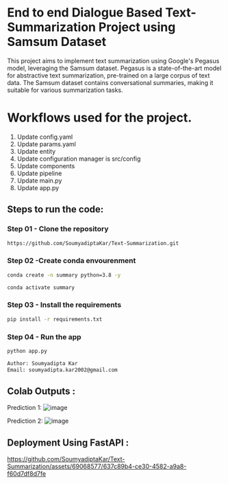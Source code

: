 # End to end Dialogue Based Text-Summarization Project using Samsum Dataset

This project aims to implement text summarization using Google's Pegasus model, leveraging the Samsum dataset. Pegasus is a state-of-the-art model for abstractive text summarization, pre-trained on a large corpus of text data. The Samsum dataset contains conversational summaries, making it suitable for various summarization tasks. 

# Workflows used for the project.

1. Update config.yaml
2. Update params.yaml
3. Update entity
4. Update configuration manager is src/config
5. Update components
6. Update pipeline
7. Update main.py
8. Update app.py


## Steps to run the code:
### Step 01 - Clone the repository
```bash
https://github.com/SoumyadiptaKar/Text-Summarization.git
```

### Step 02 -Create conda envourenment
```bash
conda create -n summary python=3.8 -y
```

```bash
conda activate summary
```

### Step 03 - Install the requirements
```bash
pip install -r requirements.txt
```

### Step 04 - Run the app
```bash
python app.py
```

```bash
Author: Soumyadipta Kar
Email: soumyadipta.kar2002@gmail.com
```

## Colab Outputs :
Prediction 1:
![image](https://github.com/SoumyadiptaKar/Text-Summarization/assets/69068577/cb485177-9218-43fd-a91a-65a23784d2b6)

Prediction 2:
![image](https://github.com/SoumyadiptaKar/Text-Summarization/assets/69068577/06e825a0-abf6-4034-89fb-1f12d4a9fa6f)


## Deployment Using FastAPI :
https://github.com/SoumyadiptaKar/Text-Summarization/assets/69068577/637c89b4-ce30-4582-a9a8-f60d7df8d7fe


